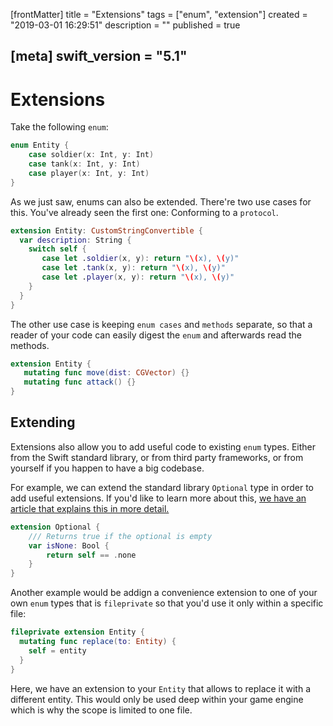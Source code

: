 [frontMatter]
title = "Extensions"
tags = ["enum", "extension"]
created = "2019-03-01 16:29:51"
description = ""
published = true

[meta]
swift_version = "5.1"
---

# Extensions

Take the following `enum`:

``` Swift
enum Entity {
    case soldier(x: Int, y: Int)
    case tank(x: Int, y: Int)
    case player(x: Int, y: Int)
}
```

As we just saw, enums can also be extended. There're two use cases for this.
You've already seen the first one: Conforming to a `protocol`.

``` Swift
extension Entity: CustomStringConvertible {
  var description: String {
    switch self {
       case let .soldier(x, y): return "\(x), \(y)"
       case let .tank(x, y): return "\(x), \(y)"
       case let .player(x, y): return "\(x), \(y)"
    }
  }
}
```

The other use case
is keeping `enum cases` and `methods` separate, so that a
reader of your code can easily digest the `enum` and afterwards 
read the methods.

``` Swift
extension Entity {
   mutating func move(dist: CGVector) {}
   mutating func attack() {}
}
```

## Extending 

Extensions also allow you to add useful code to existing `enum` types. Either from the Swift standard library, or from third party frameworks, or from yourself if you happen to have a big codebase.

For example, we can extend the standard library `Optional` type in order to add useful extensions. If you'd like to learn more about this, [we have an article that explains this in more detail.](lnk::optional)

``` Swift
extension Optional {
    /// Returns true if the optional is empty
    var isNone: Bool {
        return self == .none
    }
}
```

Another example would be addign a convenience extension to one of your own `enum` types that is `fileprivate` so that you'd use it only within a specific file:

``` Swift
fileprivate extension Entity {
  mutating func replace(to: Entity) {
    self = entity
  }
}
```

Here, we have an extension to your `Entity` that allows to replace it with a different entity. This would only be used deep within your game engine which is why the scope is limited to one file.
